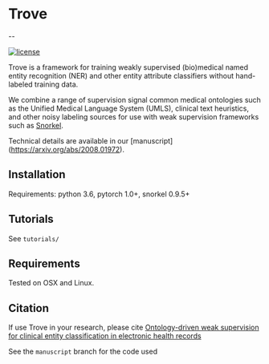 # Trove 
--
<!--[![Build Status](https://travis-ci.com/som-shahlab/trove.svg?branch=main)](https://travis-ci.com/som-shahlab/trove)-->
<!--[![Documentation Status](https://readthedocs.org/projects/trove/badge/?version=latest)](https://trove.readthedocs.io/en/latest/?badge=latest)-->
[![license](https://img.shields.io/badge/License-Apache%202.0-blue.svg)](https://opensource.org/licenses/Apache-2.0)

Trove is a framework for training weakly supervised (bio)medical named entity recognition (NER) and other entity attribute classifiers without hand-labeled training data. 

We combine a range of supervision signal common medical ontologies such as the Unified Medical Language System (UMLS), clinical text heuristics, and other noisy labeling sources for use with weak supervision frameworks such as [Snorkel](https://github.com/snorkel-team/snorkel). 


Technical details are available in our [manuscript] (https://arxiv.org/abs/2008.01972).


## Installation

Requirements: python 3.6, pytorch 1.0+, snorkel 0.9.5+

## Tutorials

See `tutorials/`

## Requirements

Tested on OSX and Linux.

## Citation
If use Trove in your research, please cite [Ontology-driven weak supervision for clinical entity classification in electronic health records]()

See the `manuscript` branch for the code used 

